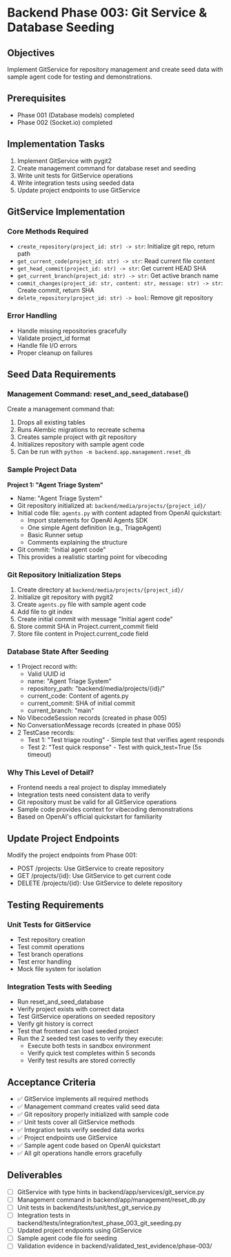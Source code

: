# Backend Phase 003: Git Service & Database Seeding

## Objectives
Implement GitService for repository management and create seed data with sample agent code for testing and demonstrations.

## Prerequisites
- Phase 001 (Database models) completed
- Phase 002 (Socket.io) completed

## Implementation Tasks
1. Implement GitService with pygit2
2. Create management command for database reset and seeding
3. Write unit tests for GitService operations
4. Write integration tests using seeded data
5. Update project endpoints to use GitService

## GitService Implementation

### Core Methods Required
- `create_repository(project_id: str) -> str`: Initialize git repo, return path
- `get_current_code(project_id: str) -> str`: Read current file content
- `get_head_commit(project_id: str) -> str`: Get current HEAD SHA
- `get_current_branch(project_id: str) -> str`: Get active branch name
- `commit_changes(project_id: str, content: str, message: str) -> str`: Create commit, return SHA
- `delete_repository(project_id: str) -> bool`: Remove git repository

### Error Handling
- Handle missing repositories gracefully
- Validate project_id format
- Handle file I/O errors
- Proper cleanup on failures

## Seed Data Requirements

### Management Command: reset_and_seed_database()
Create a management command that:
1. Drops all existing tables
2. Runs Alembic migrations to recreate schema
3. Creates sample project with git repository
4. Initializes repository with sample agent code
5. Can be run with `python -m backend.app.management.reset_db`

### Sample Project Data
**Project 1: "Agent Triage System"**
- Name: "Agent Triage System"
- Git repository initialized at: `backend/media/projects/{project_id}/`
- Initial code file: `agents.py` with content adapted from OpenAI quickstart:
  - Import statements for OpenAI Agents SDK
  - One simple Agent definition (e.g., TriageAgent)
  - Basic Runner setup
  - Comments explaining the structure
- Git commit: "Initial agent code"
- This provides a realistic starting point for vibecoding

### Git Repository Initialization Steps
1. Create directory at `backend/media/projects/{project_id}/`
2. Initialize git repository with pygit2
3. Create `agents.py` file with sample agent code
4. Add file to git index
5. Create initial commit with message "Initial agent code"
6. Store commit SHA in Project.current_commit field
7. Store file content in Project.current_code field

### Database State After Seeding
- 1 Project record with:
  - Valid UUID id
  - name: "Agent Triage System"
  - repository_path: "backend/media/projects/{id}/"
  - current_code: Content of agents.py
  - current_commit: SHA of initial commit
  - current_branch: "main"
- No VibecodeSession records (created in phase 005)
- No ConversationMessage records (created in phase 005)
- 2 TestCase records:
  - Test 1: "Test triage routing" - Simple test that verifies agent responds
  - Test 2: "Test quick response" - Test with quick_test=True (5s timeout)

### Why This Level of Detail?
- Frontend needs a real project to display immediately
- Integration tests need consistent data to verify
- Git repository must be valid for all GitService operations
- Sample code provides context for vibecoding demonstrations
- Based on OpenAI's official quickstart for familiarity

## Update Project Endpoints
Modify the project endpoints from Phase 001:
- POST /projects: Use GitService to create repository
- GET /projects/{id}: Use GitService to get current code
- DELETE /projects/{id}: Use GitService to delete repository

## Testing Requirements

### Unit Tests for GitService
- Test repository creation
- Test commit operations
- Test branch operations
- Test error handling
- Mock file system for isolation

### Integration Tests with Seeding
- Run reset_and_seed_database
- Verify project exists with correct data
- Test GitService operations on seeded repository
- Verify git history is correct
- Test that frontend can load seeded project
- Run the 2 seeded test cases to verify they execute:
  - Execute both tests in sandbox environment
  - Verify quick test completes within 5 seconds
  - Verify test results are stored correctly

## Acceptance Criteria
- ✅ GitService implements all required methods
- ✅ Management command creates valid seed data
- ✅ Git repository properly initialized with sample code
- ✅ Unit tests cover all GitService methods
- ✅ Integration tests verify seeded data works
- ✅ Project endpoints use GitService
- ✅ Sample agent code based on OpenAI quickstart
- ✅ All git operations handle errors gracefully

## Deliverables
- [ ] GitService with type hints in backend/app/services/git_service.py
- [ ] Management command in backend/app/management/reset_db.py
- [ ] Unit tests in backend/tests/unit/test_git_service.py
- [ ] Integration tests in backend/tests/integration/test_phase_003_git_seeding.py
- [ ] Updated project endpoints using GitService
- [ ] Sample agent code file for seeding
- [ ] Validation evidence in backend/validated_test_evidence/phase-003/
